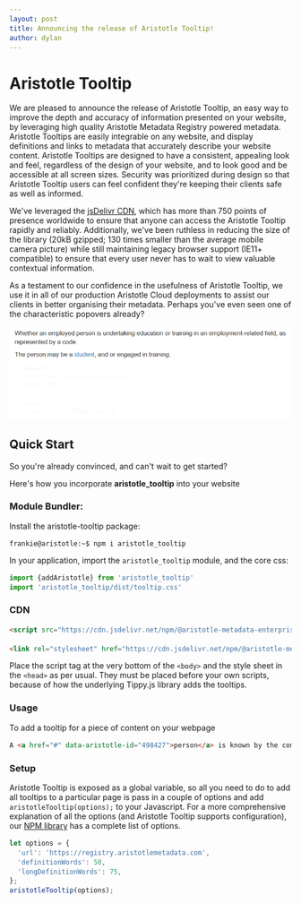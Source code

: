```yaml
---
layout: post
title: Announcing the release of Aristotle Tooltip!
author: dylan
---
```

# Aristotle Tooltip
We are pleased to announce the release of Aristotle Tooltip, an easy way to improve the depth and accuracy of information
presented on your website, by leveraging high quality Aristotle Metadata Registry powered metadata. Aristotle Tooltips are easily integrable
on any website, and display definitions and links to metadata that accurately describe your website content. Aristotle
Tooltips are designed to have a consistent, appealing look and feel, regardless of the design of your website, and to look
good and be accessible at all screen sizes. Security was prioritized during design so that Aristotle Tooltip users can feel 
confident they're keeping their clients safe as well as informed. 

We've leveraged the [jsDelivr CDN](https://https://www.jsdelivr.com/), which has more than 750 points of presence worldwide to ensure that anyone can access
the Aristotle Tooltip rapidly and reliably. Additionally, we've been ruthless in reducing the size of the library (20kB gzipped;
 130 times smaller than the average mobile camera picture) while still maintaining legacy browser support (IE11+ compatible) to
 ensure that every user never has to wait to view valuable contextual information.
  
As a testament to our confidence in the usefulness of Aristotle Tooltip, we use it in all of our production Aristotle
Cloud deployments to assist our clients in better organising their metadata. Perhaps you've even seen one of the characteristic
popovers already?

![Aristotle tooltip example](/aristotle/images/blog/tooltip-example-animated.gif "Tooltip example")

## Quick Start
So you're already convinced, and can't wait to get started? 

Here's how you incorporate __aristotle_tooltip__ into your website
### Module Bundler:

Install the aristotle-tooltip package:
```console
frankie@aristotle:~$ npm i aristotle_tooltip
```
In your application, import the `aristotle_tooltip` module, and the core css:
```javascript
import {addAristotle} from 'aristotle_tooltip'
import 'aristotle_tooltip/dist/tooltip.css'
```
### CDN
```html
<script src="https://cdn.jsdelivr.net/npm/@aristotle-metadata-enterprises/aristotle_tooltip@latest/dist/tooltip.js"></script>

<link rel="stylesheet" href="https://cdn.jsdelivr.net/npm/@aristotle-metadata-enterprises/aristotle_tooltip@latest/dist/tooltip.css">
```
Place the script tag at the very bottom of the `<body>` and the style sheet in the `<head>` as per usual.
 They must be placed before your own scripts, because of how the underlying Tippy.js library adds the tooltips.

### Usage
To add a tooltip for a piece of content on your webpage
```html
A <a href="#" data-aristotle-id="498427">person</a> is known by the company they keep
```
### Setup
Aristotle Tooltip is exposed as a global variable, so all you need to do to add all tooltips to a particular page
is pass in a couple of options and add `aristotleTooltip(options);` to your Javascript. For a more comprehensive
explanation of all the options (and Aristotle Tooltip supports configuration), our [NPM library](https://www.npmjs.com/package/@aristotle-metadata-enterprises/aristotle_tooltip)
has a complete list of options.
 
```javascript
let options = {
  'url': 'https://registry.aristotlemetadata.com',
  'definitionWords': 50,
  'longDefinitionWords': 75,
};
aristotleTooltip(options);

```



